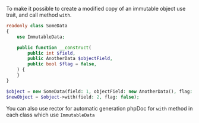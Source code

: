 To make it possible to create a modified copy of an immutable object use trait, and call method `with`.
```php
readonly class SomeData
{
    use ImmutableData;

    public function __construct(
        public int $field,
        public AnotherData $objectField,
        public bool $flag = false,
    ) {
    }
}

$object = new SomeData(field: 1, objectField: new AnotherData(), flag: true);
$newObject = $object->with(field: 2, flag: false);
```

You can also use rector for automatic generation phpDoc for `with` method in each class which use `ImmutableData`